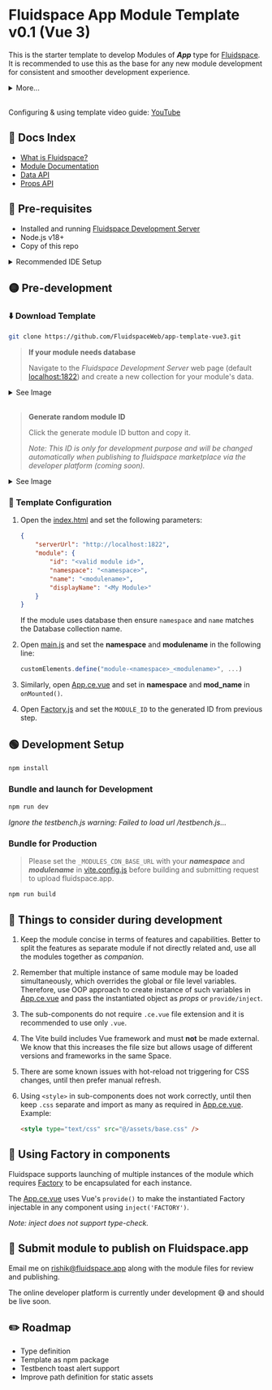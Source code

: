 # Fluidspace App Module Template v0.1 (Vue 3)

This is the starter template to develop Modules of ***App*** type for [Fluidspace](https://fluidspace.app).<br>
It is recommended to use this as the base for any new module development for consistent and smoother development experience.

<details>
<summary>More...</summary>

This template contains basic code structure including the Factory, API controller and environment simulation definitions.

The template uses **Vue 3 + Vite** and trimmed-down version of JS files that are used on Fluidspace to invoke and handle modules.

The Vite bundling and build configuration are already defined, we recommend to not change any of it.

The final build is an IIFE with .js in *dist/js/* and all the static assets in *dist/assets/* directory.
Due to the nature of current build process, the built (dist) files may not be directly servable (i.e. independent of Fluidspace Environment).
</details><br>

Configuring & using template video guide: [YouTube](https://youtu.be/BsAzDJM5ILk)

## 🔖 Docs Index
* [What is Fluidspace?](https://gist.github.com/rishiktiwari/645f48422aad7ca7781d1142b3f3b1bd)
* [Module Documentation](docs/Module.md)
* [Data API](docs/DataAPI.md)
* [Props API](docs/PropsAPI.md)


## 🔴 Pre-requisites
- Installed and running [Fluidspace Development Server](https://github.com/FluidspaceWeb/development-server)
- Node.js v18+
- Copy of this repo

<details>
<summary>Recommended IDE Setup</summary>

[VSCode](https://code.visualstudio.com/) + [Volar](https://marketplace.visualstudio.com/items?itemName=Vue.volar) (and disable Vetur).
</details>

## 🟡 Pre-development

### ⬇️ Download Template
```sh
git clone https://github.com/FluidspaceWeb/app-template-vue3.git
```

> **If your module needs database**
>
> Navigate to the *Fluidspace Development Server* web page (default [localhost:1822](http://localhost:1822)) and create a new collection for your module's data.
>
<details>
<summary>See Image</summary>
<div align="center">
    <img src="docs/assets/create_new_mod_col.png" width="300px">
</div>
</details><br>

> **Generate random module ID**
>
> Click the generate module ID button and copy it.
>
> *Note: This ID is only for development purpose and will be changed automatically when publishing to fluidspace marketplace via the developer platform (coming soon).*
<details>
<summary>See Image</summary>
<div align="center">
   <img src="docs/assets/rand_mod_id.png" width="300px">
</div>
</details>

### 📄 Template Configuration

1. Open the [index.html](index.html) and set the following parameters:
    ```json
    {
        "serverUrl": "http://localhost:1822",
        "module": {
            "id": "<valid module id>",
            "namespace": "<namespace>",
            "name": "<modulename>",
            "displayName": "<My Module>"
        }
    }
    ```
    If the module uses database then ensure `namespace` and `name` matches the Database collection name.

2. Open [main.js](src/main.js) and set the **namespace** and **modulename** in the following line:
    ```js
    customElements.define("module-<namespace>_<modulename>", ...)
    ```

3. Similarly, open [App.ce.vue](src/App.ce.vue) and set in **namespace** and **mod_name** in `onMounted()`.

4. Open [Factory.js](src/shared/Factory.js) and set the `MODULE_ID` to the generated ID from previous step.

## 🟢 Development Setup
```sh
npm install
```

### Bundle and launch for Development
```sh
npm run dev
```

*Ignore the testbench.js warning: Failed to load url /testbench.js...*

### Bundle for Production

> Please set the `_MODULES_CDN_BASE_URL` with your ***namespace*** and ***modulename*** in [vite.config.js](vite.config.js) before building and submitting request to upload fluidspace.app.

```sh
npm run build
```

## 📙 Things to consider during development

1. Keep the module concise in terms of features and capabilities. Better to split the features as separate module if not directly related and, use all the modules together as *companion*.

2. Remember that multiple instance of same module may be loaded simultaneously, which overrides the global or file level variables. Therefore, use OOP approach to create instance of such variables in [App.ce.vue](src/App.ce.vue) and pass the instantiated object as *props* or `provide/inject`.

3. The sub-components do not require `.ce.vue` file extension and it is recommended to use only `.vue`.

4. The Vite build includes Vue framework and must **not** be made external. We know that this increases the file size but allows usage of different versions and frameworks in the same Space.

5. There are some known issues with hot-reload not triggering for CSS changes, until then prefer manual refresh.

6. Using `<style>` in sub-components does not work correctly, until then keep `.css` separate and import as many as required in [App.ce.vue](src/App.ce.vue). Example:
    ```html
    <style type="text/css" src="@/assets/base.css" />
    ```

## 🧩 Using Factory in components
Fluidspace supports launching of multiple instances of the module which requires [Factory](src/shared/Factory.js) to be encapsulated for each instance.

The [App.ce.vue](src/App.ce.vue) uses Vue's `provide()` to make the instantiated Factory injectable in any component using `inject('FACTORY')`.

*Note: inject does not support type-check.*

## 📧 Submit module to publish on Fluidspace.app

Email me on [rishik@fluidspace.app](mailto:rishik@fluidspace.app) along with the module files for review and publishing.

The online developer platform is currently under development 😅 and should be live soon.

## ✏️ Roadmap
- Type definition
- Template as npm package
- Testbench toast alert support
- Improve path definition for static assets
